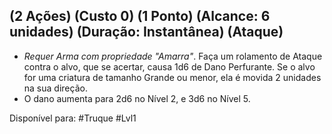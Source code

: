 ## (2 Ações) (Custo 0) (1 Ponto) (Alcance: 6 unidades) (Duração: Instantânea) (Ataque)

  - *Requer Arma com propriedade "Amarra"*. Faça um rolamento de Ataque contra o alvo, que se acertar, causa 1d6 de Dano Perfurante. Se o alvo for uma criatura de tamanho Grande ou menor, ela é movida 2 unidades na sua direção.
  - O dano aumenta para 2d6 no Nível 2, e 3d6 no Nível 5.

Disponível para: 
#Truque #Lvl1